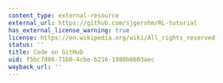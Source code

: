 ```yaml
---
content_type: external-resource
external_url: https://github.com/sjgershm/RL-tutorial
has_external_license_warning: true
license: https://en.wikipedia.org/wiki/All_rights_reserved
status: ''
title: Code on GitHub
uid: f5bc7d86-71b0-4cbe-b216-1980b6b03aec
wayback_url: ''
---
```

